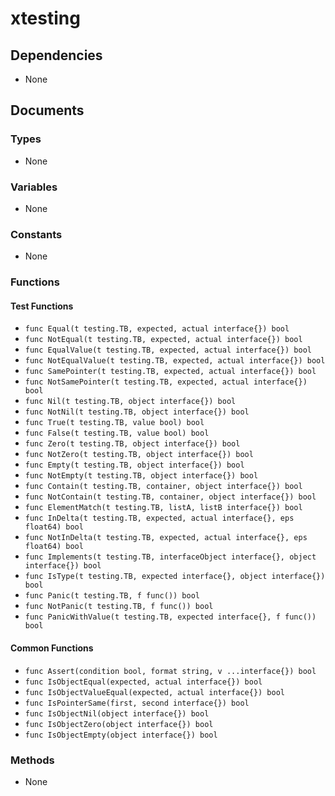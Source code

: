 # xtesting

## Dependencies

+ None

## Documents

### Types

+ None

### Variables

+ None

### Constants

+ None

### Functions

#### Test Functions

+ `func Equal(t testing.TB, expected, actual interface{}) bool`
+ `func NotEqual(t testing.TB, expected, actual interface{}) bool`
+ `func EqualValue(t testing.TB, expected, actual interface{}) bool`
+ `func NotEqualValue(t testing.TB, expected, actual interface{}) bool`
+ `func SamePointer(t testing.TB, expected, actual interface{}) bool`
+ `func NotSamePointer(t testing.TB, expected, actual interface{}) bool`
+ `func Nil(t testing.TB, object interface{}) bool`
+ `func NotNil(t testing.TB, object interface{}) bool`
+ `func True(t testing.TB, value bool) bool`
+ `func False(t testing.TB, value bool) bool`
+ `func Zero(t testing.TB, object interface{}) bool`
+ `func NotZero(t testing.TB, object interface{}) bool`
+ `func Empty(t testing.TB, object interface{}) bool`
+ `func NotEmpty(t testing.TB, object interface{}) bool`
+ `func Contain(t testing.TB, container, object interface{}) bool`
+ `func NotContain(t testing.TB, container, object interface{}) bool`
+ `func ElementMatch(t testing.TB, listA, listB interface{}) bool`
+ `func InDelta(t testing.TB, expected, actual interface{}, eps float64) bool`
+ `func NotInDelta(t testing.TB, expected, actual interface{}, eps float64) bool`
+ `func Implements(t testing.TB, interfaceObject interface{}, object interface{}) bool`
+ `func IsType(t testing.TB, expected interface{}, object interface{}) bool`
+ `func Panic(t testing.TB, f func()) bool`
+ `func NotPanic(t testing.TB, f func()) bool`
+ `func PanicWithValue(t testing.TB, expected interface{}, f func()) bool`

#### Common Functions

+ `func Assert(condition bool, format string, v ...interface{}) bool`
+ `func IsObjectEqual(expected, actual interface{}) bool`
+ `func IsObjectValueEqual(expected, actual interface{}) bool`
+ `func IsPointerSame(first, second interface{}) bool`
+ `func IsObjectNil(object interface{}) bool`
+ `func IsObjectZero(object interface{}) bool`
+ `func IsObjectEmpty(object interface{}) bool`

### Methods

+ None
